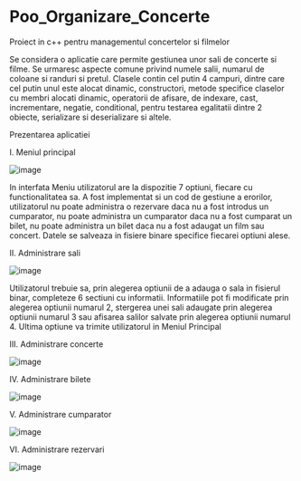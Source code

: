 # Poo_Organizare_Concerte
Proiect in c++ pentru managementul concertelor si filmelor

Se considera o aplicatie care permite gestiunea unor sali de concerte si filme. Se urmaresc aspecte comune privind
numele salii, numarul de coloane si randuri si pretul. Clasele contin cel putin 4 campuri, dintre care cel putin unul este
alocat dinamic, constructori, metode specifice claselor cu membri alocati dinamic, operatorii de afisare, de indexare, 
cast, incrementare, negatie, conditional, pentru testarea egalitatii dintre 2 obiecte, serializare si deserializare si altele.


Prezentarea aplicatiei

I. Meniul principal

![image](https://user-images.githubusercontent.com/75160001/188283851-a0f1e108-2a57-408b-8aa9-633268d3d474.png)

In interfata Meniu utilizatorul are la dispozitie 7 optiuni, fiecare cu functionalitatea sa. A fost implementat si un cod de gestiune
a erorilor, utilizatorul nu poate administra o rezervare daca nu a fost introdus un cumparator, nu poate administra un cumparator daca nu a fost 
cumparat un bilet, nu poate administra un bilet daca nu a fost adaugat un film sau concert. Datele se salveaza in fisiere binare specifice fiecarei optiuni alese.


II. Administrare sali

![image](https://user-images.githubusercontent.com/75160001/188299511-aeadb912-bcd4-41ae-8e3b-a3dc6b7e1505.png)

Utilizatorul trebuie sa, prin alegerea optiunii de a adauga o sala in fisierul binar, completeze 6 sectiuni cu informatii. Informatiile pot fi modificate prin alegerea optiunii numarul 2, stergerea unei sali adaugate prin alegerea optiunii numarul 3 sau afisarea salilor salvate prin alegerea optiunii numarul 4. Ultima optiune va trimite utilizatorul in Meniul Principal

III. Administrare concerte

![image](https://user-images.githubusercontent.com/75160001/188328932-d0da050a-d25d-4ad1-be4a-dcff82ba0835.png)

IV. Administrare bilete

![image](https://user-images.githubusercontent.com/75160001/188328987-137bc0bd-c29a-483c-80d8-db06b9487ec3.png)

V. Administrare cumparator

![image](https://user-images.githubusercontent.com/75160001/188329100-f9a650b2-664d-4bdd-8b8f-224dc3870b6a.png)

VI. Administrare rezervari

![image](https://user-images.githubusercontent.com/75160001/188329145-7d96fbf4-95c6-43c0-b4d5-e67768acf66f.png)


